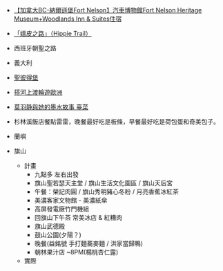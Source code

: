- [【加拿大BC-納爾遜堡Fort Nelson】汽車博物館Fort Nelson Heritage Museum+Woodlands Inn & Suites住宿](https://www.foodtigertw.com/blog/post/49687413)

- [「嬉皮之路」（Hippie Trail）](https://www.facebook.com/leeyian1986/posts/10159319425104451)

- 西班牙朝聖之路

- 義大利

- [聖彼得堡](https://www.facebook.com/mtcintaipei/posts/4194850173884871)

- [搭河上渡輪遊歐洲](https://www.facebook.com/felix.hong/posts/10159464894785516)

- [莫羽静與她的墨水故事 臺菜](https://www.facebook.com/TaiwanInkStory/posts/599208731442683#)

- 杉林溪飯店餐點雷雷，晚餐最好吃是板條，早餐最好吃是荷包蛋和奇美包子。

- 蘭嶼

- 旗山
    - 計畫
        - 九點多 左右出發
        - 旗山聖若瑟天主堂 / 旗山生活文化園區 / 旗山天后宮
        - 午餐：榮記肉圓 / 旗山秀明豬心冬粉 / 月亮香蕉冰紅茶
        - 美濃客家文物館 - 美濃紙傘
        - 高屏發電廠竹門機組
        - 回旗山下午茶 常美冰店 & 紅糟肉
        - 旗山武德殿 
        - 鼓山公園(夕陽？)
        - 晚餐(益銘號 手打麵蕎麥麵 / 洪家當歸鴨)
        - 朝林果汁店 ~8PM(楊桃杏仁露)
    - 實際